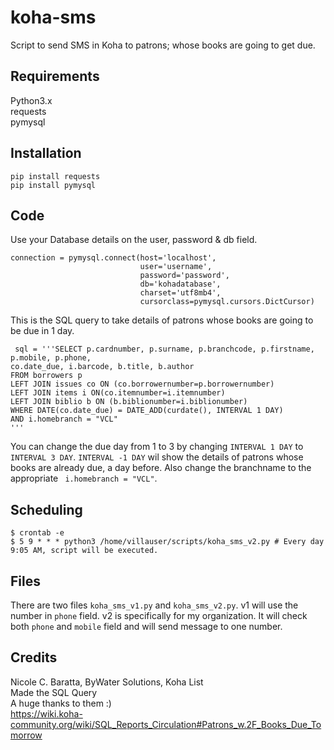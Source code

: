 # koha-sms
Script to send SMS in Koha to patrons; whose books are going to get due.
## Requirements
Python3.x <br>
requests <br>
pymysql <br>

## Installation
```
pip install requests
pip install pymysql
```
## Code
Use your Database details on the user, password & db field.
```
connection = pymysql.connect(host='localhost',
                             user='username',
                             password='password',
                             db='kohadatabase',
                             charset='utf8mb4',
                             cursorclass=pymysql.cursors.DictCursor)
 ```
 This is the SQL query to take details of patrons whose books are going to be due in 1 day.
 
 ```
  sql = '''SELECT p.cardnumber, p.surname, p.branchcode, p.firstname, p.mobile, p.phone,
 co.date_due, i.barcode, b.title, b.author
FROM borrowers p 
LEFT JOIN issues co ON (co.borrowernumber=p.borrowernumber) 
LEFT JOIN items i ON(co.itemnumber=i.itemnumber)
LEFT JOIN biblio b ON (b.biblionumber=i.biblionumber)
WHERE DATE(co.date_due) = DATE_ADD(curdate(), INTERVAL 1 DAY)
 AND i.homebranch = "VCL" 
 '''
 ```
 You can change the due day from 1 to 3 by changing `INTERVAL 1 DAY` to `INTERVAL 3 DAY`. `INTERVAL -1 DAY` wil show the details of patrons whose books are already due, a day before. Also change the branchname to the appropriate ` i.homebranch = "VCL"`.
 
 ## Scheduling
 ```
 $ crontab -e
 $ 5 9 * * * python3 /home/villauser/scripts/koha_sms_v2.py # Every day 9:05 AM, script will be executed.
```

 ## Files
 There are two files `koha_sms_v1.py` and `koha_sms_v2.py`. v1 will use the number in `phone` field. v2 is specifically for my organization. It will check both `phone` and `mobile` field and will send message to one number. 
 
 ## Credits
 Nicole C. Baratta, ByWater Solutions, Koha List <br>
 Made the SQL Query  <br>
 A huge thanks to them :) <br>
 https://wiki.koha-community.org/wiki/SQL_Reports_Circulation#Patrons_w.2F_Books_Due_Tomorrow
